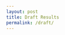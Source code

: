 ```yaml
---
layout: post
title: Draft Results
permalink: /draft/
---
```


<div id="season-filters" class="season-filters">
</div>

<canvas id="scatterChart" width="600" height="400"></canvas>

<script id="draft-data" type="application/json">
  {{ site.data.draft-results | jsonify }}
</script>

<script src="https://cdn.jsdelivr.net/npm/chart.js"></script>
<script src="{{ '/assets/js/draft-scatter.js' | relative_url }}"></script>

<style>
  .season-filters {
  margin-bottom: 1rem;
}

.season-filters label {
  display: inline-block;
  background: #f0f0f0;
  border-radius: 25px;
  padding: 5px 12px;
  margin: 3px;
  cursor: pointer;
  font-size: 0.9rem;
}

.season-filters input[type="checkbox"] {
  display: none;
}

.season-filters input[type="checkbox"]:checked + span {
  background: #007bff;
  color: #fff;
}
</style>